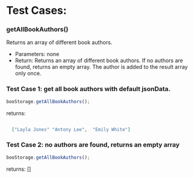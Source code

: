 # Test Cases:

### **getAllBookAuthors()**

Returns an array of different book authors.

- Parameters: none
- Return: Returns an array of different book authors. If no authors are found, returns an empty array. The author is added to the result array only once.

### Test Case 1: get all book authors with default jsonData.

```js
booStorage.getAllBookAuthors();
```

returns:

```json

  ["Layla Jones" "Antony Lee",  "Emily White"]

```

### Test Case 2: no authors are found, returns an empty array

```js
booStorage.getAllBookAuthors();
```

returns: []
